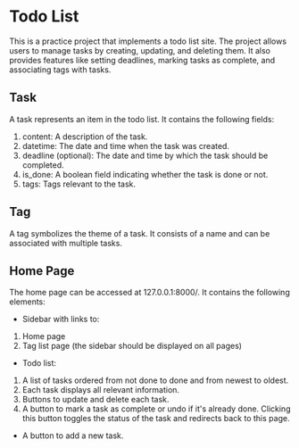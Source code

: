 # Todo List
This is a practice project that implements a todo list site. The project allows users to manage tasks by creating, updating, and deleting them. It also provides features like setting deadlines, marking tasks as complete, and associating tags with tasks.

## Task
A task represents an item in the todo list. It contains the following fields:

1. content: A description of the task.
2. datetime: The date and time when the task was created.
3. deadline (optional): The date and time by which the task should be completed.
4. is_done: A boolean field indicating whether the task is done or not.
5. tags: Tags relevant to the task.

## Tag
A tag symbolizes the theme of a task. It consists of a name and can be associated with multiple tasks.

## Home Page
The home page can be accessed at 127.0.0.1:8000/. It contains the following elements:

* Sidebar with links to:
1. Home page
2. Tag list page (the sidebar should be displayed on all pages)
* Todo list:
1. A list of tasks ordered from not done to done and from newest to oldest.
2. Each task displays all relevant information.
3. Buttons to update and delete each task.
4. A button to mark a task as complete or undo if it's already done. Clicking this button toggles the status of the task and redirects back to this page.
* A button to add a new task.
